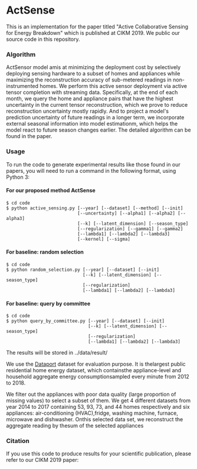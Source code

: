 # ActSense

This is an implementation for the paper titled "Active Collaborative Sensing for Energy Breakdown" which is published at CIKM 2019. We public our source code in this repository.

### Algorithm
ActSensor model amis at minimizing the deployment cost by selectively deploying sensing hardware to a subset of homes and appliances while maximizing the reconstruction accuracy of sub-metered readings in non-instrumented homes.
We perform this active sensor deployment via active tensor completion with streaming data. Specifically, at the end of each month, we query the home and appliance pairs that have the highest uncertainty in the current tensor reconstruction, which we prove to reduce reconstruction uncertainty mostly rapidly. And to project a model's prediction uncertainty of future readings in a longer term, we incorporate external seasonal information into model estimationm, which helps the model react to future season changes earlier.
The detailed algorithm can be found in the paper.

### Usage
To run the code to generate experimental results like those found in our papers, you will need to run a command in the following format, using Python 3:

#### For our proposed method ActSense
```
$ cd code
$ python active_sensing.py [--year] [--dataset] [--method] [--init] 
                           [--uncertainty] [--alpha1] [--alpha2] [--alpha3]
                           [--k] [--latent_dimension] [--season_type] 
                           [--regularization] [--gamma1] [--gamma2]
                           [--lambda1] [--lambda2] [--lambda3]
                           [--kernel] [--sigma]
```
#### For baseline: random selection
```
$ cd code
$ python random_selection.py [--year] [--dataset] [--init] 
                             [--k] [--latent_dimension] [--season_type] 
                             [--regularization]
                             [--lambda1] [--lambda2] [--lambda3]
```
#### For baseline: query by committee
```
$ cd code
$ python query_by_committee.py [--year] [--dataset] [--init] 
                               [--k] [--latent_dimension] [--season_type] 
                               [--regularization]
                               [--lambda1] [--lambda2] [--lambda3]
```
The results will be stored in ../data/result/

We use the [Dataport](https://www.pecanstreet.org/dataport/) dataset for evaluation purpose. It is thelargest public residential home energy dataset, which containsthe appliance-level and household aggregate energy consumptionsampled every minute from 2012 to 2018.

 We filter out the appliances with poor data quality (large proportion of missing values) to select a subset of them. We get 4 different datasets from year 2014 to 2017 containing 53, 93, 73, and 44 homes respectively and six appliances: air-conditioning (HVAC),fridge, washing machine, furnace, microwave and dishwasher. Onthis selected data set, we reconstruct the aggregate reading by thesum of the selected appliances 

### Citation
If you use this code to produce results for your scientific publication, please refer to our CIKM 2019 paper:
